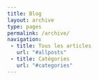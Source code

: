 ```yaml
---
title: Blog
layout: archive
type: pages
permalink: /archive/
navigation:
 - title: Tous les articles
   url: "#allposts"
 - title: Catégories
   url: "#categories"
---
```

